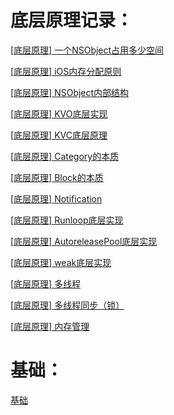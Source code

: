 
# 底层原理记录：

[[底层原理] 一个NSObject占用多少空间](https://github.com/barry-source/tips/tree/master/NSObjectSize)

[[底层原理] iOS内存分配原则](https://github.com/barry-source/tips/tree/master/MemorySize)

[[底层原理] NSObject内部结构](https://github.com/barry-source/tips/tree/master/NSObjectInterStruct)

[[底层原理] KVO底层实现](https://github.com/barry-source/tips/tree/master/KVO)

[[底层原理] KVC底层原理](https://github.com/barry-source/tips/tree/master/KVC)

[[底层原理] Category的本质](https://github.com/barry-source/tips/tree/master/Category)

[[底层原理] Block的本质](https://github.com/barry-source/tips/tree/master/Block)

[[底层原理] Notification](https://github.com/barry-source/tips/tree/master/notification)

[[底层原理] Runloop底层实现](https://github.com/barry-source/tips/tree/master/Runloop)

[[底层原理] AutoreleasePool底层实现](https://github.com/barry-source/tips/tree/master/AutoreleasePool)

[[底层原理] weak底层实现](https://github.com/barry-source/tips/tree/master/Weak)

[[底层原理] 多线程](https://github.com/barry-source/tips/tree/master/multiThread)

[[底层原理] 多线程同步（锁）](https://github.com/barry-source/tips/tree/master/multiThreadLock)

[[底层原理] 内存管理 ](https://github.com/barry-source/tips/tree/master/memory)

# 基础：

[基础 ](https://github.com/barry-source/tips/tree/master/Base)

